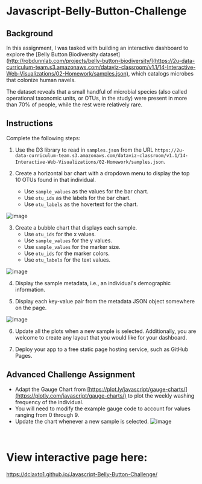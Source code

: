 # Javascript-Belly-Button-Challenge       
## Background     
In this assignment, I was tasked with building an interactive dashboard to explore the [Belly Button Biodiversity dataset](http://robdunnlab.com/projects/belly-button-biodiversity/](https://2u-data-curriculum-team.s3.amazonaws.com/dataviz-classroom/v1.1/14-Interactive-Web-Visualizations/02-Homework/samples.json), which catalogs microbes that colonize human navels.

The dataset reveals that a small handful of microbial species (also called operational taxonomic units, or OTUs, in the study) were present in more than 70% of people, while the rest were relatively rare.
## Instructions  
Complete the following steps: 
 
 1. Use the D3 library to read in `samples.json` from the URL `https://2u-data-curriculum-team.s3.amazonaws.com/dataviz-classroom/v1.1/14-Interactive-Web-Visualizations/02-Homework/samples.json`.

 2. Create a horizontal bar chart with a dropdown menu to display the top 10 OTUs found in that individual.  
    * Use `sample_values` as the values for the bar chart.
    * Use `otu_ids` as the labels for the bar chart.
    * Use `otu_labels` as the hovertext for the chart.   
    
  ![image](https://github.com/dclaxto1/Javascript-Belly-Button-Challenge/assets/128431134/ef16cc58-3d0c-4e16-9c63-6eaf4f921a7a)  


 3. Create a bubble chart that displays each sample.
    * Use `otu_ids` for the x values.
    * Use `sample_values` for the y values.
    * Use `sample_values` for the marker size.
    * Use `otu_ids` for the marker colors.
    * Use `otu_labels` for the text values.
    
  ![image](https://github.com/dclaxto1/Javascript-Belly-Button-Challenge/assets/128431134/e1a5f9ea-df17-4949-acbf-2f67d1854596)


  4. Display the sample metadata, i.e., an individual's demographic information.

  5. Display each key-value pair from the metadata JSON object somewhere on the page.
  
   ![image](https://github.com/dclaxto1/Javascript-Belly-Button-Challenge/assets/128431134/1345c3b7-2e40-417f-954d-bf1609243b33)


  6. Update all the plots when a new sample is selected. Additionally, you are welcome to create any layout that you would like for your dashboard.

  7. Deploy your app to a free static page hosting service, such as GitHub Pages.
  
## Advanced Challenge Assignment
 * Adapt the Gauge Chart from [https://plot.ly/javascript/gauge-charts/](https://plotly.com/javascript/gauge-charts/) to plot the weekly washing frequency of the individual.
 * You will need to modify the example gauge code to account for values ranging from 0 through 9.
 * Update the chart whenever a new sample is selected.
![image](https://github.com/dclaxto1/Javascript-Belly-Button-Challenge/assets/128431134/6e5772f9-609e-4809-a436-b669ac2a3b18)
 <br />

# View interactive page here:
https://dclaxto1.github.io/Javascript-Belly-Button-Challenge/
